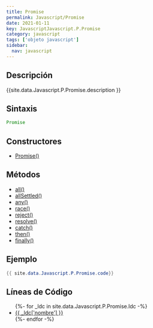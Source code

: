 ```yaml
---
title: Promise
permalink: Javascript/Promise
date: 2021-01-11
key: JavascriptJavascript.P.Promise
category: javascript
tags: ['objeto javascript']
sidebar: 
  nav: javascript
---
```


## Descripción
{{site.data.Javascript.P.Promise.description }}

## Sintaxis
~~~javascript
Promise
~~~

## Constructores
* [Promise()](/Javascript/Promise/Promise/)

## Métodos
* [all()](/Javascript/Promise/all)
* [allSettled()](/Javascript/Promise/allSettled)
* [any()](/Javascript/Promise/any)
* [race()](/Javascript/Promise/race)
* [reject()](/Javascript/Promise/reject)
* [resolve()](/Javascript/Promise/resolve)
* [catch()](/Javascript/Promise/catch)
* [then()](/Javascript/Promise/then)
* [finally()](/Javascript/Promise/finally)

## Ejemplo
~~~java
{{ site.data.Javascript.P.Promise.code}}
~~~

## Líneas de Código
<ul>
{%- for _ldc in site.data.Javascript.P.Promise.ldc -%}
   <li>
       <a href="{{_ldc['url'] }}">{{ _ldc['nombre'] }}</a>
   </li>
{%- endfor -%}
</ul>
